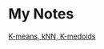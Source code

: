 # My Notes

[K-means, kNN, K-medoids](My%20Notes/K-means,%20kNN,%20K-medoids%20fbf033c19f204a6799fa059fd51ac631.md)